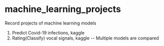 # machine_learning_projects
Record projects of machine learning models
1. Predict Covid-19 infections, kaggle
2. Rating(Classify) vocal signals, kaggle -- Multiple models are compared
